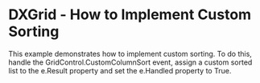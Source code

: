 # DXGrid - How to Implement Custom Sorting


<p>This example demonstrates how to implement custom sorting. To do this, handle the GridControl.CustomColumnSort event, assign a custom sorted list to the e.Result property and set the e.Handled property to True.</p>

<br/>



